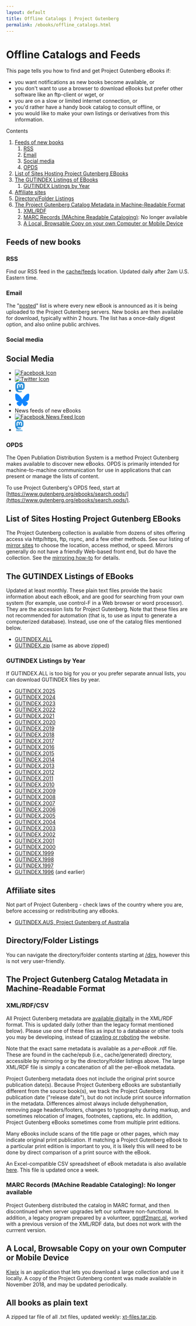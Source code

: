 ```yaml
---
layout: default
title: Offline Catalogs | Project Gutenberg
permalink: /ebooks/offline_catalogs.html
---
```


Offline Catalogs and Feeds
==========================

This page tells you how to find and get Project Gutenberg eBooks if:
- you want notifications as new books become available, or
- you don't want to use a browser to download eBooks but prefer other software like an ftp-client or wget, or
- you are on a slow or limited internet connection, or
- you'd rather have a handy book catalog to consult offline, or
- you would like to make your own listings or derivatives from this information.

<div class="contents">
  Contents
  <ol>
    <li><a href="#feeds-of-new-books">Feeds of new books</a>
      <ol class="inner_1">
	<li><a href="#rss">RSS</a></li>
	<li><a href="#email">Email</a></li>
	<li><a href="#social-media">Social media</a></li>
	<li><a href="#opds">OPDS</a></li>
      </ol>
    </li>
    <li><a href="#list-of-sites-hosting-project-gutenberg-ebooks">List of Sites Hosting Project Gutenberg EBooks</a></li>
    <li><a href="#the-gutindex-listings-of-ebooks">The GUTINDEX Listings of EBooks</a>
      <ol class="inner_1">
	<li><a href="#gutindex-listings-by-year">GUTINDEX Listings by Year</a></li>
      </ol>
    </li>
    <li><a href="#affiliate-sites">Affiliate sites</a></li>
    <li><a href="#directoryfolder-listings">Directory/Folder Listings</a></li>
    <li><a href="#the-project-gutenberg-catalog-metadata-in-machine-readable-format">The Project Gutenberg Catalog Metadata in Machine-Readable Format</a>
      <ol class="inner_1">
	<li><a href="#xmlrdf">XML/RDF</a></li>
	<li><a href="#marc-records-machine-readable-cataloging">MARC Records (MAchine Readable Cataloging)</a>: No longer available</li>
	<li><a href="#a-local-browsable-copy-on-your-own-computer-or-mobile-device">A Local, Browsable Copy on your own Computer or Mobile Device</a></li>
      </ol>
    </li>
  </ol>
</div>

## Feeds of new books

### RSS

Find our RSS feed in the [cache/feeds](/cache/epub/feeds/today.rss) location. Updated daily after 2am U.S. Eastern time.

### Email

The "[posted](https://lists.pglaf.org/mailman3/lists/?count=50&page=1)" list is where every new eBook is announced as it is being uploaded to the Project Gutenberg servers. New books are then available for download, typically within 2 hours. The list has a once-daily digest option, and also online public archives.

### Social media
## Social Media
<ul class="icon-list">
    <li><a href="https://www.facebook.com/project.gutenberg">
      <img src="/gutenberg/f_icon.png" alt="Facebook Icon" />
    </a></li>
    <li><a href="https://twitter.com/gutenberg_org">
      <img src="/gutenberg/t_icon.png" alt="Twitter Icon" />
    </a></li>
    <li><a href="https://mastodon.social/@gutenberg_org" rel="me">
      <img src="/gutenberg/m_icon.png" alt="Mastodon Icon" />
    </a></li>
    <li><a href="https://bsky.app/profile/gutenberg.org" rel="me">
      <img src="/gutenberg/b_icon.png" alt="Bluesky icon" />
    </a></li>
    <li>News feeds of new eBooks</li>
    <li><a href="https://www.facebook.com/gutenberg.new">
      <img src="/gutenberg/f_news_icon.png" alt="Facebook News Feed Icon" />
    </a></li>
    <li><a href="https://mastodon.social/@gutenberg_new" rel="me">
      <img src="/gutenberg/m_news_icon.png" alt="Mastodon Icon" />
    </a></li>
  </ul>

### OPDS

The Open Publiation Distribution System is a method Project Gutenberg makes available to discover new eBooks. OPDS is primarily intended for machine-to-machine communication for use in applications that can present or manage the lists of content.

To use Project Gutenberg's OPDS feed, start at [https://www.gutenberg.org/ebooks/search.opds/](https://www.gutenberg.org/ebooks/search.opds/).

## List of Sites Hosting Project Gutenberg EBooks

The Project Gutenberg collection is available from dozens of sites offering access via http/https, ftp, rsync, and a few other methods. See our listing of [mirror sites](/dirs/MIRRORS.ALL) to choose the location, access method, or speed.  Mirrors generally do not have a friendly Web-based front end, but do have the collection.  See the [mirroring how-to](/help/mirroring.html) for details.

## The GUTINDEX Listings of EBooks

Updated at least monthly.  These plain text files provide the basic information about each eBook, and are good for searching from your own system (for example, use control-F in a Web browser or word processor). They are the accession lists for Project Gutenberg. Note that these files are not recommended for automation (that is, to use as input to generate a computerized database). Instead, use one of the catalog files mentioned below.

* [GUTINDEX.ALL](/dirs/GUTINDEX.ALL)
* [GUTINDEX.zip](/dirs/GUTINDEX.zip) (same as above zipped)

### GUTINDEX Listings by Year

If GUTINDEX.ALL is too big for you or you prefer separate annual lists, you can download GUTINDEX files by year.

<div class="search_category">
  <ul>
    <li><a href="/dirs/GUTINDEX.2025">GUTINDEX.2025</a></li>
    <li><a href="/dirs/GUTINDEX.2024">GUTINDEX.2024</a></li>
    <li><a href="/dirs/GUTINDEX.2023">GUTINDEX.2023</a></li>
    <li><a href="/dirs/GUTINDEX.2022">GUTINDEX.2022</a></li>
    <li><a href="/dirs/GUTINDEX.2021">GUTINDEX.2021</a></li>
    <li><a href="/dirs/GUTINDEX.2020">GUTINDEX.2020</a></li>
    <li><a href="/dirs/GUTINDEX.2019">GUTINDEX.2019</a></li>
    <li><a href="/dirs/GUTINDEX.2018">GUTINDEX.2018</a></li>
    <li><a href="/dirs/GUTINDEX.2017">GUTINDEX.2017</a></li>
    <li><a href="/dirs/GUTINDEX.2016">GUTINDEX.2016</a></li>
    <li><a href="/dirs/GUTINDEX.2015">GUTINDEX.2015</a></li>
    <li><a href="/dirs/GUTINDEX.2014">GUTINDEX.2014</a></li>
    <li><a href="/dirs/GUTINDEX.2013">GUTINDEX.2013</a></li>
    <li><a href="/dirs/GUTINDEX.2012">GUTINDEX.2012</a></li>
    <li><a href="/dirs/GUTINDEX.2011">GUTINDEX.2011</a></li>
    <li><a href="/dirs/GUTINDEX.2010">GUTINDEX.2010</a></li>
    <li><a href="/dirs/GUTINDEX.2009">GUTINDEX.2009</a></li>
    <li><a href="/dirs/GUTINDEX.2008">GUTINDEX.2008</a></li>
    <li><a href="/dirs/GUTINDEX.2007">GUTINDEX.2007</a></li>
    <li><a href="/dirs/GUTINDEX.2006">GUTINDEX.2006</a></li>
    <li><a href="/dirs/GUTINDEX.2005">GUTINDEX.2005</a></li>
    <li><a href="/dirs/GUTINDEX.2004">GUTINDEX.2004</a></li>
    <li><a href="/dirs/GUTINDEX.2003">GUTINDEX.2003</a></li>
    <li><a href="/dirs/GUTINDEX.2002">GUTINDEX.2002</a></li>
    <li><a href="/dirs/GUTINDEX.2001">GUTINDEX.2001</a></li>
    <li><a href="/dirs/GUTINDEX.2000">GUTINDEX.2000</a></li>
    <li><a href="/dirs/GUTINDEX.1999">GUTINDEX.1999</a></li>
    <li><a href="/dirs/GUTINDEX.1998">GUTINDEX.1998</a></li>
    <li><a href="/dirs/GUTINDEX.1997">GUTINDEX.1997</a></li>
    <li><a href="/dirs/GUTINDEX.1996">GUTINDEX.1996</a> (and earlier)</li>
  </ul>
</div>

## Affiliate sites

Not part of Project Gutenberg - check laws of the country where you are, before accessing or redistributing any eBooks.

<div class="search_category">
  <ul>
    <li><a href="/dirs/GUTINDEX.AUS">GUTINDEX.AUS, Project Gutenberg of Australia</a></li>
  </ul>
</div>

## Directory/Folder Listings

You can navigate the directory/folder contents starting at [/dirs](/dirs), however this is not very user-friendly.

## The Project Gutenberg Catalog Metadata in Machine-Readable Format

### XML/RDF/CSV

All Project Gutenberg metadata are [available digitally](/cache/epub/feeds/) in the XML/RDF format. This is updated daily (other than the legacy format mentioned below). Please use one of these files as input to a database or other tools you may be developing, instead of [crawling or roboting](/policy/robot_access.html) the website.

Note that the exact same metadata is available as a *per-eBook* .rdf file. These are found in the cache/epub (i.e., cache/generated) directory, accessible by mirroring or by the directory/folder listings above. The large XML/RDF file is simply a concatenation of all the per-eBook metadata.

Project Gutenberg metadata does not include the original print source publication date(s). Because Project Gutenberg eBooks are substantially different from the source book(s), we track the Project Gutenberg publication date ("release date"), but do not include print source information in the metadata. Differences almost always include dehyphenation, removing page headers/footers, changes to typography during markup, and sometimes relocation of images, footnotes, captions, etc. In addition, Project Gutenberg eBooks sometimes come from multiple print editions.

Many eBooks include scans of the title page or other pages, which may indicate original print publication. If matching a Project Gutenberg eBook to a particular print edition is important to you, it is likely this will need to be done by direct comparison of a print source with the eBook.

An Excel-compatible CSV spreadsheet of eBook metadata is also available [here](/cache/epub/feeds/pg_catalog.csv). This file is updated once a week.

### MARC Records (MAchine Readable Cataloging): No longer available

Project Gutenberg distributed the catalog in MARC format, and then discontinued when server upgrades left our software non-functional. In addition, a legacy program prepared by a volunteer, [pgrdf2marc.pl](/gutenberg/pgrdf2marc.pl.txt), worked with a previous version of the XML/RDF data, but does not work with the currrent version.

## A Local, Browsable Copy on your own Computer or Mobile Device
[Kiwix](https://wiki.kiwix.org/wiki/Content) is an application that lets you download a large collection and use it locally.  A copy of the Project Gutenberg content was made available in November 2018, and may be updated periodically.

## All books as plain text

A zipped tar file of all .txt files, updated weekly: [xt-files.tar.zip](/cache/epub/feeds/).
